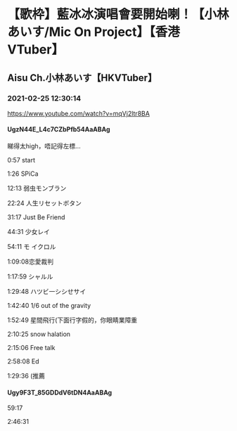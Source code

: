 # 【歌枠】藍冰冰演唱會要開始喇！【小林あいす/Mic On Project】【香港VTuber】
## Aisu Ch.小林あいす【HKVTuber】
### 2021-02-25 12:30:14
https://www.youtube.com/watch?v=mqVj2ltr8BA
#### UgzN44E_L4c7CZbPfb54AaABAg
睇得太high，唔記得左標…

0:57 start 

1:26 SPiCa

12:13 弱虫モンブラン

22:24 人生リセットボタン

31:17 Just Be Friend

44:31 少女レイ

54:11 モ イクロル

1:09:08恋愛裁判

1:17:59 シャルル

1:29:48 ハツビ一シシせサイ

1:42:40 1/6 out of the gravity

1:52:49 星間飛行(下面行字假的，你眼睛業障重

2:10:25 snow halation

2:15:06 Free talk

2:58:08 Ed

1:29:36 (推薦

#### Ugy9F3T_85GDDdV6tDN4AaABAg
59:17

2:46:31

